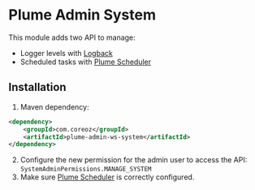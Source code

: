 Plume Admin System
==================

This module adds two API to manage:
- Logger levels with [Logback](http://logback.qos.ch/)
- Scheduled tasks with [Plume Scheduler](https://github.com/Coreoz/Plume/tree/master/plume-scheduler)

Installation
------------

1. Maven dependency:
```xml
<dependency>
    <groupId>com.coreoz</groupId>
    <artifactId>plume-admin-ws-system</artifactId>
</dependency>
```
2. Configure the new permission for the admin user to access the API: `SystemAdminPermissions.MANAGE_SYSTEM`
3. Make sure [Plume Scheduler](https://github.com/Coreoz/Plume/tree/master/plume-scheduler) is correctly configured.
